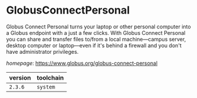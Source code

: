 # GlobusConnectPersonal

Globus Connect Personal turns your laptop or other personal computer into a  Globus endpoint with a just a few clicks. With Globus Connect Personal you can  share and transfer files to/from a local machine—campus server, desktop computer or laptop—even if it's behind a firewall and you don't have administrator  privileges.

*homepage*: <https://www.globus.org/globus-connect-personal>

version | toolchain
--------|----------
``2.3.6`` | ``system``
